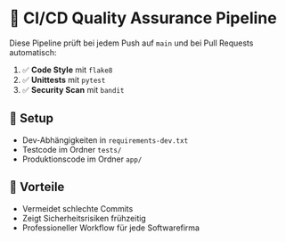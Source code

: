 # 🚀 CI/CD Quality Assurance Pipeline

Diese Pipeline prüft bei jedem Push auf `main` und bei Pull Requests automatisch:

1. ✅ **Code Style** mit `flake8`
2. ✅ **Unittests** mit `pytest`
3. ✅ **Security Scan** mit `bandit`

## 📁 Setup

- Dev-Abhängigkeiten in `requirements-dev.txt`
- Testcode im Ordner `tests/`
- Produktionscode im Ordner `app/`

## 🔐 Vorteile

- Vermeidet schlechte Commits
- Zeigt Sicherheitsrisiken frühzeitig
- Professioneller Workflow für jede Softwarefirma
